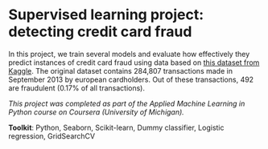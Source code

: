 
# Supervised learning project: detecting credit card fraud


In this project, we train several models and evaluate how effectively they predict instances of credit card fraud using data based on [this dataset from Kaggle](https://www.kaggle.com/mlg-ulb/creditcardfraud). The original dataset contains 284,807 transactions made in September 2013 by european cardholders. Out of these transactions, 492 are fraudulent (0.17% of all transactions).

*This project was completed as part of the Applied Machine Learning in Python course on Coursera (University of Michigan).*



**Toolkit**: Python, Seaborn, Scikit-learn, Dummy classifier, Logistic regression, GridSearchCV
